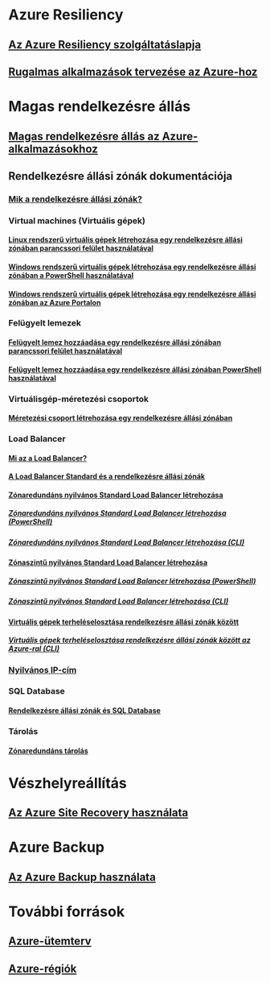 
# Azure Resiliency
## [Az Azure Resiliency szolgáltatáslapja](http://azure.microsoft.com/features/resiliency)
## [Rugalmas alkalmazások tervezése az Azure-hoz](https://docs.microsoft.com/azure/architecture/resiliency/)

# Magas rendelkezésre állás

## [Magas rendelkezésre állás az Azure-alkalmazásokhoz](https://docs.microsoft.com/azure/architecture/resiliency/high-availability-azure-applications)

## Rendelkezésre állási zónák dokumentációja
### [Mik a rendelkezésre állási zónák?](az-overview.md)

### Virtual machines (Virtuális gépek)
#### [Linux rendszerű virtuális gépek létrehozása egy rendelkezésre állási zónában parancssori felület használatával](../virtual-machines/linux/create-cli-availability-zone.md)
#### [Windows rendszerű virtuális gépek létrehozása egy rendelkezésre állási zónában a PowerShell használatával](../virtual-machines/windows/create-powershell-availability-zone.md)
#### [Windows rendszerű virtuális gépek létrehozása egy rendelkezésre állási zónában az Azure Portalon](../virtual-machines/windows/create-portal-availability-zone.md)

### Felügyelt lemezek
#### [Felügyelt lemez hozzáadása egy rendelkezésre állási zónában parancssori felület használatával](../virtual-machines/linux/add-disk.md#use-managed-disks)
#### [Felügyelt lemez hozzáadása egy rendelkezésre állási zónában PowerShell használatával](../virtual-machines/windows/attach-disk-ps.md#add-an-empty-data-disk-to-a-virtual-machine)

### Virtuálisgép-méretezési csoportok
#### [Méretezési csoport létrehozása egy rendelkezésre állási zónában](../virtual-machine-scale-sets/virtual-machine-scale-sets-use-availability-zones.md)

### Load Balancer
#### [Mi az a Load Balancer?](../load-balancer/load-balancer-standard-overview.md)
#### [A Load Balancer Standard és a rendelkezésre állási zónák](../load-balancer/load-balancer-standard-availability-zones.md)

#### [Zónaredundáns nyilvános Standard Load Balancer létrehozása](../load-balancer/load-balancer-get-started-internet-az-portal.md)
##### [Zónaredundáns nyilvános Standard Load Balancer létrehozása (PowerShell)](../load-balancer/load-balancer-get-started-internet-az-powershell.md)
##### [Zónaredundáns nyilvános Standard Load Balancer létrehozása (CLI)](../load-balancer/load-balancer-get-started-internet-az-cli.md)
#### [Zónaszintű nyilvános Standard Load Balancer létrehozása](../load-balancer/load-balancer-get-started-internet-availability-zones-zonal-portal.md)
##### [Zónaszintű nyilvános Standard Load Balancer létrehozása (PowerShell)](../load-balancer/load-balancer-get-started-internet-availability-zones-zonal-powershell.md)
##### [Zónaszintű nyilvános Standard Load Balancer létrehozása (CLI)](../load-balancer/load-balancer-get-started-internet-availability-zones-zonal-cli.md)
#### [Virtuális gépek terheléselosztása rendelkezésre állási zónák között](../load-balancer/load-balancer-standard-public-availability-zones-portal.md)
##### [Virtuális gépek terheléselosztása rendelkezésre állási zónák között az Azure-ral (CLI)](../load-balancer/load-balancer-standard-public-zone-redundant-cli.md)

### [Nyilvános IP-cím](../virtual-network/virtual-network-public-ip-address.md#create-a-public-ip-address)

### SQL Database
#### [Rendelkezésre állási zónák és SQL Database](../sql-database/sql-database-high-availability.md#availability-zones)

### Tárolás
#### [Zónaredundáns tárolás](../storage/common/storage-redundancy-zrs.md)

# Vészhelyreállítás
## [Az Azure Site Recovery használata](https://docs.microsoft.com/azure/site-recovery/)

# Azure Backup
## [Az Azure Backup használata](https://docs.microsoft.com/azure/backup/)

# További források
## [Azure-ütemterv](https://azure.microsoft.com/roadmap/)
## [Azure-régiók](https://azure.microsoft.com/regions/)
